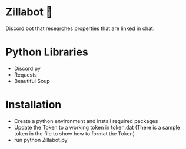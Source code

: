 # Zillabot 🦖
Discord bot that researches properties that are linked in chat.

# Python Libraries
- Discord.py
- Requests
- Beautiful Soup

# Installation
- Create a python environment and install required packages
- Update the Token to a working token in token.dat (There is a sample token in the file to show how to format the Token)
- run python Zillabot.py
